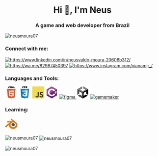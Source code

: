 <h1 align="center">Hi 👋, I'm Neus</h1>
<h3 align="center">A game and web developer from Brazil</h3>

<p align="left"> <img src="https://komarev.com/ghpvc/?username=neusmoura07&label=Profile%20views&color=0e75b6&style=flat" alt="neusmoura07" /> </p>

<h3 align="left">Connect with me:</h3>
<p align="left">
<a href="https://www.linkedin.com/in/neusvaldo-moura-20608b312/" target="blank"><img align="center" src="https://raw.githubusercontent.com/rahuldkjain/github-profile-readme-generator/master/src/images/icons/Social/linked-in-alt.svg" alt="https://www.linkedin.com/in/neusvaldo-moura-20608b312/" height="30" width="40" /></a>
<a href="https://wa.me/82987450397" target="blank"><img align="center" src="https://raw.githubusercontent.com/rahuldkjain/github-profile-readme-generator/master/src/images/icons/Social/whatsapp.svg" alt="https://wa.me/82987450397" height="30" width="40" /></a>
<a href="https://www.instagram.com/vianamjr_/" target="blank"><img align="center" src="https://raw.githubusercontent.com/rahuldkjain/github-profile-readme-generator/master/src/images/icons/Social/instagram.svg" alt="https://www.instagram.com/vianamjr_/" height="30" width="40" /></a>
</p>
<h3 align="left">Languages and Tools:</h3>
<p align="left"> <a > <img src="https://raw.githubusercontent.com/devicons/devicon/master/icons/html5/html5-original-wordmark.svg" alt="html5" title="html5" width="40" height="40"/> </a>
  <a><img src="https://raw.githubusercontent.com/devicons/devicon/master/icons/css3/css3-original-wordmark.svg" alt="css3" title="css3" width="40" height="40"/></a> 
  <a> <img src="https://raw.githubusercontent.com/devicons/devicon/master/icons/javascript/javascript-original.svg" alt="javascript" title="JavaScript" width="40" height="40"/> </a> 
  <img src="https://raw.githubusercontent.com/devicons/devicon/master/icons/csharp/csharp-original.svg" alt="csharp" title="CSharp" width="40" height="40"/> </a> 
  <a href="https://www.figma.com/" target="_blank" rel="noreferrer"> <img src="https://www.vectorlogo.zone/logos/figma/figma-icon.svg" alt="figma" width="40" height="40"/> </a> 
  <a href="https://unity.com/" target="_blank" rel="noreferrer">
  <img src="https://raw.githubusercontent.com/devicons/devicon/master/icons/unity/unity-original.svg" alt="unity" title="Unity" width="40" height="40"/></a>
  <a href="https://www.yoyogames.com/gamemaker" target="_blank" rel="noreferrer">
  <img src="https://www.svgrepo.com/show/373617/gamemaker.svg" alt="gamemaker" title="Game Maker" width="40" height="40"/>
</a>

<h3 align="left">Learning:</h3>
<a href="https://www.blender.org/" target="_blank" rel="noreferrer">
  <img src="https://raw.githubusercontent.com/devicons/devicon/master/icons/blender/blender-original.svg" alt="blender" width="40" height="40"/>
</a>

<div>
<p><img align="left" src="https://github-readme-stats.vercel.app/api/top-langs?username=neusmoura07&show_icons=true&locale=en&layout=compact" alt="neusmoura07" /></p>

<p>&nbsp;<img align="center" src="https://github-readme-stats.vercel.app/api?username=neusmoura07&show_icons=true&locale=en" alt="neusmoura07" /></p>

<p><img align="center" src="https://github-readme-streak-stats.herokuapp.com/?user=neusmoura07&" alt="neusmoura07" /></p>
</div>
